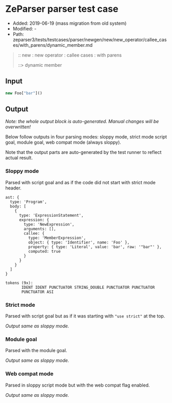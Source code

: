 # ZeParser parser test case

- Added: 2019-06-19 (mass migration from old system)
- Modified: -
- Path: zeparser3/tests/testcases/parser/newgen/new/new_operator/callee_cases/with_parens/dynamic_member.md

> :: new : new operator : callee cases : with parens
>
> ::> dynamic member

## Input

`````js
new Foo["bar"]()
`````

## Output

_Note: the whole output block is auto-generated. Manual changes will be overwritten!_

Below follow outputs in four parsing modes: sloppy mode, strict mode script goal, module goal, web compat mode (always sloppy).

Note that the output parts are auto-generated by the test runner to reflect actual result.

### Sloppy mode

Parsed with script goal and as if the code did not start with strict mode header.

`````
ast: {
  type: 'Program',
  body: [
    {
      type: 'ExpressionStatement',
      expression: {
        type: 'NewExpression',
        arguments: [],
        callee: {
          type: 'MemberExpression',
          object: { type: 'Identifier', name: 'Foo' },
          property: { type: 'Literal', value: 'bar', raw: '"bar"' },
          computed: true
        }
      }
    }
  ]
}

tokens (9x):
       IDENT IDENT PUNCTUATOR STRING_DOUBLE PUNCTUATOR PUNCTUATOR
       PUNCTUATOR ASI
`````

### Strict mode

Parsed with script goal but as if it was starting with `"use strict"` at the top.

_Output same as sloppy mode._

### Module goal

Parsed with the module goal.

_Output same as sloppy mode._

### Web compat mode

Parsed in sloppy script mode but with the web compat flag enabled.

_Output same as sloppy mode._
